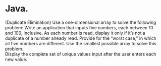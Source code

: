 Java.
=====

(Duplicate Elimination) Use a one-dimensional array to solve the following problem: 
Write an  application that inputs five numbers, each between 10 and 100, inclusive. 
As each number is  read, display it only if it’s not a duplicate of a number already read. 
Provide for the “worst case,”  in which all five numbers are different. 
Use the smallest possible array to solve this problem.  
Display the complete set of unique values input after the user enters each new value. 
